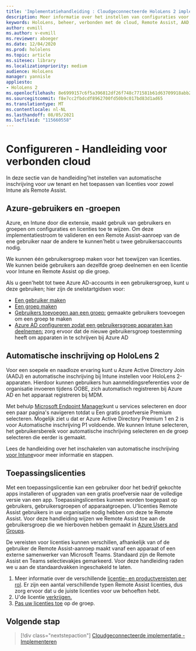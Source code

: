 ```yaml
---
title: 'Implementatiehandleiding : Cloudgeconnecteerde HoloLens 2 implementatie op schaal met Remote Assist - Configureren'
description: Meer informatie over het instellen van configuraties voor het op schaal inschrijven HoloLens apparaten via een cloudnetwerk met Remote Assist.
keywords: HoloLens, beheer, verbonden met de cloud, Remote Assist, AAD, Azure AD, MDM, Mobile Device Management
author: evmill
ms.author: v-evmill
ms.reviewer: aboeger
ms.date: 12/04/2020
ms.prod: hololens
ms.topic: article
ms.sitesec: library
ms.localizationpriority: medium
audience: HoloLens
manager: yannisle
appliesto:
- HoloLens 2
ms.openlocfilehash: 8e6999157c6f5a396812df26f748c771581b61d63709918abb2ae45063810ef8
ms.sourcegitcommit: f8e7cc2fbdcdf8962700fd50b9c017bd83d1ad65
ms.translationtype: MT
ms.contentlocale: nl-NL
ms.lasthandoff: 08/05/2021
ms.locfileid: "115660558"
---
```

# <a name="configure---cloud-connected-guide"></a>Configureren - Handleiding voor verbonden cloud

In deze sectie van de handleiding&#39;het instellen van automatische inschrijving voor uw tenant en het toepassen van licenties voor zowel Intune als Remote Assist.

## <a name="azure-users-and-groups"></a>Azure-gebruikers en -groepen

Azure, en Intune door die extensie, maakt gebruik van gebruikers en groepen om configuraties en licenties toe te wijzen. Om deze implementatiestroom te valideren en een Remote Assist-aanroep van de ene gebruiker naar de andere te kunnen&#39;hebt u twee gebruikersaccounts nodig.

We kunnen één gebruikersgroep maken voor het toewijzen van licenties. We kunnen beide gebruikers aan dezelfde groep deelnemen en een licentie voor Intune en Remote Assist op die groep.

Als u geen&#39;hebt tot twee Azure AD-accounts in een gebruikersgroep, kunt u deze gebruiken; hier zijn de snelstartgidsen voor:

- [Een gebruiker maken](/mem/intune/fundamentals/quickstart-create-user)
- [Een groep maken](/mem/intune/fundamentals/quickstart-create-group)
- [Gebruikers toevoegen aan een groep:](/azure/active-directory/fundamentals/active-directory-groups-members-azure-portal) gemaakte gebruikers toevoegen om een groep te maken
- [Azure AD configureren zodat een gebruikersgroep apparaten kan deelnemen:](/azure/active-directory/devices/azureadjoin-plan#configure-your-device-settings) zorg ervoor dat de nieuwe gebruikersgroep toestemming heeft om apparaten in te schrijven bij Azure AD

## <a name="auto-enrollment-on-hololens-2"></a>Automatische inschrijving op HoloLens 2

Voor een soepele en naadloze ervaring kunt u Azure Active Directory Join (AADJ) en automatische inschrijving bij Intune instellen voor HoloLens 2-apparaten. Hierdoor kunnen gebruikers hun aanmeldingsreferenties voor de organisatie invoeren tijdens OOBE, zich automatisch registreren bij Azure AD en het apparaat registreren bij MDM.

Met behulp [Microsoft Endpoint Manager](https://endpoint.microsoft.com/#home)kunt u services selecteren en door een paar pagina's navigeren totdat u Een gratis proefversie Premium selecteren. Mogelijk ziet u dat er Azure Active Directory Premium 1 en 2 is voor Automatische inschrijving P1 voldoende. We kunnen Intune selecteren, het gebruikersbereik voor automatische inschrijving selecteren en de groep selecteren die eerder is gemaakt.

Lees de handleiding over het inschakelen van automatische inschrijving [voor Intune](/mem/intune/enrollment/quickstart-setup-auto-enrollment)voor meer informatie en stappen.

## <a name="application-licenses"></a>Toepassingslicenties

Met een toepassingslicentie kan een gebruiker door het bedrijf gekochte apps installeren of upgraden van een gratis proefversie naar de volledige versie van een app. Toepassingslicenties kunnen worden toegepast op gebruikers, gebruikersgroepen of apparaatgroepen. U&#39;licenties Remote Assist gebruikers in uw organisatie nodig hebben om deze te Remote Assist. Voor deze handleiding wijzen we Remote Assist toe aan de gebruikersgroep die we hierboven hebben gemaakt in [Azure Users and Groups](hololens2-cloud-connected-configure.md#azure-users-and-groups).

De vereisten voor licenties kunnen verschillen, afhankelijk van of de gebruiker de Remote Assist-aanroep maakt vanaf een apparaat of een externe samenwerker van Microsoft Teams. Standaard zijn de Remote Assist en Teams selectievakjes gemarkeerd. Voor deze handleiding raden we u aan de standaardvakken ingeschakeld te laten.

1. Meer informatie over de verschillende [licentie- en productvereisten per rol](/dynamics365/mixed-reality/remote-assist/requirements#licensing-and-product-requirements-per-role). Er zijn een aantal verschillende typen Remote Assist licenties, dus zorg ervoor dat u de juiste licenties voor uw behoeften hebt.
2. U&#39;de licentie [verkrijgen.](/dynamics365/mixed-reality/remote-assist/buy-remote-assist)
3. [Pas uw licenties toe](/dynamics365/mixed-reality/remote-assist/deploy-remote-assist) op de groep.

## <a name="next-step"></a>Volgende stap

> [!div class="nextstepaction"]
> [Cloudgeconnecteerde implementatie - Implementeren](hololens2-cloud-connected-deploy.md)